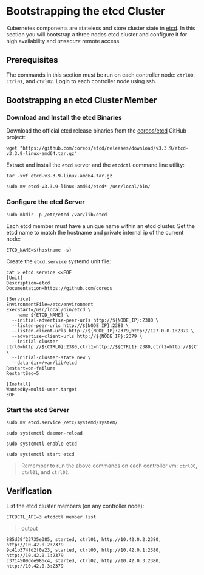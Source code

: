 # Bootstrapping the etcd Cluster

Kubernetes components are stateless and store cluster state in [etcd](https://github.com/coreos/etcd). In this section you will bootstrap a three nodes etcd cluster and configure it for high availability and *unsecure* remote access.

## Prerequisites

The commands in this section must be run on each controller node: `ctrl00`, `ctrl01`, and `ctrl02`. Login to each controller node using ssh.

## Bootstrapping an etcd Cluster Member

### Download and Install the etcd Binaries

Download the official etcd release binaries from the [coreos/etcd](https://github.com/coreos/etcd) GitHub project:

```
wget "https://github.com/coreos/etcd/releases/download/v3.3.9/etcd-v3.3.9-linux-amd64.tar.gz"
```

Extract and install the `etcd` server and the `etcdctl` command line utility:

```
tar -xvf etcd-v3.3.9-linux-amd64.tar.gz
```

```
sudo mv etcd-v3.3.9-linux-amd64/etcd* /usr/local/bin/
```

### Configure the etcd Server

```
sudo mkdir -p /etc/etcd /var/lib/etcd
```

Each etcd member must have a unique name within an etcd cluster. Set the etcd name to match the hostname and private internal ip of the current node:

```
ETCD_NAME=$(hostname -s)
```

Create the `etcd.service` systemd unit file:

```
cat > etcd.service <<EOF
[Unit]
Description=etcd
Documentation=https://github.com/coreos

[Service]
EnvironmentFile=/etc/environment
ExecStart=/usr/local/bin/etcd \
  --name ${ETCD_NAME} \
  --initial-advertise-peer-urls http://${NODE_IP}:2380 \
  --listen-peer-urls http://${NODE_IP}:2380 \
  --listen-client-urls http://${NODE_IP}:2379,http://127.0.0.1:2379 \
  --advertise-client-urls http://${NODE_IP}:2379 \
  --initial-cluster ctrl0=http://${CTRL0}:2380,ctrl1=http://${CTRL1}:2380,ctrl2=http://${CTRL2}:2380 \
  --initial-cluster-state new \
  --data-dir=/var/lib/etcd
Restart=on-failure
RestartSec=5

[Install]
WantedBy=multi-user.target
EOF
```

### Start the etcd Server

```
sudo mv etcd.service /etc/systemd/system/
```

```
sudo systemctl daemon-reload
```

```
sudo systemctl enable etcd
```

```
sudo systemctl start etcd
```

> Remember to run the above commands on each controller vm: `ctrl00`, `ctrl01`, and `ctrl02`.

## Verification

List the etcd cluster members (on any controller node):

```
ETCDCTL_API=3 etcdctl member list
```

> output

```
885d39f23735e385, started, ctrl01, http://10.42.0.2:2380, http://10.42.0.2:2379
9c41b374fd2f0a23, started, ctrl00, http://10.42.0.1:2380, http://10.42.0.1:2379
c3714509dde986c4, started, ctrl02, http://10.42.0.3:2380, http://10.42.0.3:2379
```

